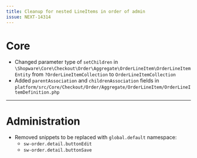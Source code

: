 ```yaml
---
title: Cleanup for nested LineItems in order of admin
issue: NEXT-14314
---
```

# Core
* Changed parameter type of `setChildren` in `\Shopware\Core\Checkout\Order\Aggregate\OrderLineItem\OrderLineItemEntity` from `?OrderLineItemCollection` to `OrderLineItemCollection`
* Added `parentAssociation` and `childrenAssociation` fields in `platform/src/Core/Checkout/Order/Aggregate/OrderLineItem/OrderLineItemDefinition.php`
___
# Administration
* Removed snippets to be replaced with `global.default` namespace:
   * `sw-order.detail.buttonEdit`
   * `sw-order.detail.buttonSave`
